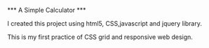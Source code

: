 *** A Simple Calculator ***

I created this project using html5, CSS,javascript and jquery library.

This is my first practice of CSS grid and responsive web design.
